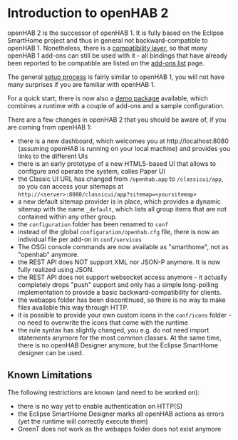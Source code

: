 # Introduction to openHAB 2

openHAB 2 is the successor of openHAB 1. It is fully based on the Eclipse SmartHome project and thus in general not backward-compatible to openHAB 1.
Nonetheless, there is a [compatibility layer](installation/compatibilitylayer.md), so that many openHAB 1 add-ons can still be used with it - all bindings that have already been reported to be compatible are listed on the [add-ons list](addons.md) page.

The general [setup process](installation/runtime.md) is fairly similar to openHAB 1, you will not have many surprises if you are familiar with openHAB 1.

For a quick start, there is now also a [demo package](installation/demo.md) available, which combines a runtime with a couple of add-ons and a sample configuration.

There are a few changes in openHAB 2 that you should be aware of, if you are coming from openHAB 1:
 - there is a new dashboard, which welcomes you at http://localhost:8080 (assuming openHAB is running on your local machine) and provides you links to the different UIs
 - there is an early prototype of a new HTML5-based UI that allows to configure and operate the system, calles Paper UI
 - the Classic UI URL has changed from `/openhab.app` to `/classicui/app`, so you can access your sitemaps at `http://<server>:8080/classicui/app?sitemap=<yoursitemap>`
 - a new default sitemap provider is in place, which provides a dynamic sitemap with the name `_default`, which lists all group items that are not contained within any other group.
 - the `configuration` folder has been renamed to `conf`
 - instead of the global `configuration/openhab.cfg` file, there is now an individual file per add-on in `conf/services`
 - The OSGi console commands are now available as "smarthome", not as "openhab" anymore.
 - the REST API does NOT support XML nor JSON-P anymore. It is now fully realized using JSON.
 - the REST API does not support websocket access anymore - it actually completely drops "push" support and only has a simple long-polling implementation to provide a basic backward-compatibility for clients. 
 - the webapps folder has been discontinued, so there is no way to make files available this way through HTTP.
 - it is possible to provide your own custom icons in the `conf/icons` folder - no need to overwrite the icons that come with the runtime
 - the rule syntax has slightly changed, you e.g. do not need import statements anymore for the most common classes. At the same time, there is no openHAB Designer anymore, but the Eclipse SmartHome designer can be used. 

## Known Limitations
 
The following restrictions are known (and need to be worked on):
  - there is no way yet to enable authentication on HTTP(S)
  - the Eclipse SmartHome Designer marks all openHAB actions as errors (yet the runtime will correctly execute them)
  - GreenT does not work as the webapps folder does not exist anymore
